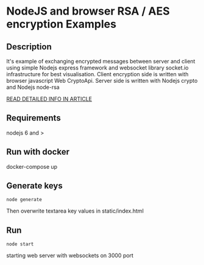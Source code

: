 NodeJS and browser RSA / AES encryption Examples
================================================

Description
------------
It's example of exchanging encrypted  messages between server and client using simple
Nodejs express framework and websocket library socket.io infrastructure for best visualisation.
Client encryption side is written with browser javascript Web CryptoApi.
Server side is written with Nodejs crypto and Nodejs node-rsa

[READ DETAILED INFO IN ARTICLE](https://medium.com/@weblab_tech/encrypted-client-server-communication-protection-of-privacy-and-integrity-with-aes-and-rsa-in-c7b180fe614e#.6pvs68jnn)

Requirements
------------
nodejs 6 and >

Run with docker
------------------
docker-compose up

Generate keys
---------------
~~~~~~~~~~~~~~~~~~
node generate
~~~~~~~~~~~~~~~~~~
Then overwrite textarea key values in static/index.html

Run
---
~~~~~~~~~~~~~~~~~~
node start
~~~~~~~~~~~~~~~~~~
starting web server with websockets on 3000 port
